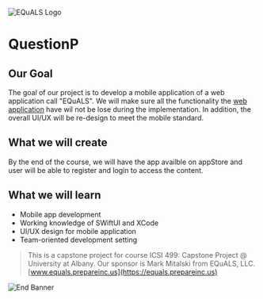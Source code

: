 ![EQuALS Logo](Documentation/equalLOGO.png)

# QuestionP

## Our Goal

The goal of our project is to develop a mobile application of a web application call "EQuALS". 
We will make sure all the functionality the [web application](https://equals.prepareinc.us) have 
wil not be lose during the implementation. In addition, the overall UI/UX will be re-design to meet the mobile standard. 

## What we will create

By the end of the course, we will have the app availble on appStore and user will be able to register and login to access the content.

## What we will learn

* Mobile app development
* Working knowledge of SWiftUI and XCode 
* UI/UX design for mobile application 
* Team-oriented development setting




>This is a capstone project for course ICSI 499: Capstone Project @ University at Albany. Our sponsor is Mark Mitalski from EQuALS, LLC.  [www.equals.prepareinc.us](https://equals.prepareinc.us)

![End Banner](Documentation/readme-end-banner.png)
